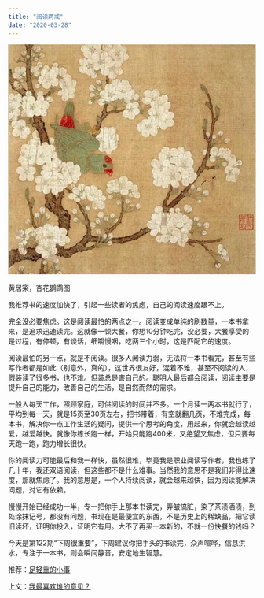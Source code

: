 ```yaml
---
title: "阅读两戒"
date: "2020-03-28"
---
```


  

![连岳文章](images/连岳文章picture-55.jpg)

黄居寀，杏花鹦鹉图  

  

我推荐书的速度加快了，引起一些读者的焦虑，自己的阅读速度跟不上。

  

完全没必要焦虑。这是阅读最怕的两点之一。阅读变成单纯的刷数量，一本书拿来，是追求迅速读完。这就像一顿大餐，你想10分钟吃完，没必要，大餐享受的是过程，有停顿，有谈话，细嚼慢咽，吃两三个小时，这是匹配它的速度。

  

阅读最怕的另一点，就是不阅读。很多人阅读力弱，无法将一本书看完，甚至有些写作者都是如此（别意外，真的），这世界很友好，混着不难，甚至不阅读的人，假装读了很多书，也不难。但装总是害自己的。聪明人最后都会阅读，阅读主要是提升自己的能力，改善自己的生活，是自然而然的需求。

  

一般人每天工作，照顾家庭，可供阅读的时间并不多。一个月读一两本书就行了，平均到每一天，就是15页至30页左右，把书带着，有空就翻几页，不难完成，每本书，解决你一点工作生活的疑问，提供一个思考的角度，用起来，你就会越读越爱，越爱越快。就像你练长跑一样，开始只能跑400米，又绝望又焦虑，但只要每天跑一跑，跑力增长很快。

  

你的阅读力可能最后和我一样快，虽然很难，毕竟我是职业阅读写作者，我也练了几十年，我还双语阅读，但这些都不是什么难事。当然我的意思不是我们非得比速度，那就焦虑了。我的意思是，一个人持续阅读，就会越来越快，因为阅读能解决问题，对它有依赖。

  

慢慢开始已经成功一半，专一把你手上那本书读完，弄皱搞脏，染了茶渍酒渍，到处涂抹记号，都没有问题，书现在是最便宜的东西，不是历史上的稀缺品，把它读旧读坏，证明你投入，证明它有用。大不了再买一本新的，不就一份快餐的钱吗？

  

今天是第122期“下周很重要”，下周建议你把手头的书读完，众声喧哗，信息洪水，专注于一本书，则会瞬间静音，安定地生智慧。

  

推荐：[足轻重的小事](http://mp.weixin.qq.com/s?__biz=MjM5NDU0Mjk2MQ==&mid=2651637963&idx=1&sn=642f98efe9e083b32ebc5248c172f524&chksm=bd7e4cd58a09c5c3916d94c1ae6599bf1b48fd184899a726fad5c9751ec938b74f7bf09e67c1&scene=21#wechat_redirect)  

上文：[我最喜欢谁的意见？](http://mp.weixin.qq.com/s?__biz=MjM5NDU0Mjk2MQ==&mid=2651638068&idx=1&sn=ea0d37e928a0300ef85d0ca1cc70ca18&chksm=bd7e4d2a8a09c43c09ebce22e5694eb2acb7b065ca7ef6b076f7ad79af5380d0e5617de39690&scene=21#wechat_redirect)
